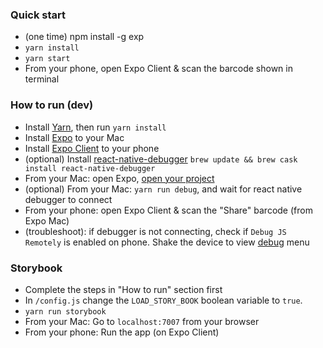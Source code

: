 ### Quick start
* (one time) npm install -g exp
* ```yarn install```
* ```yarn start```
* From your phone, open Expo Client & scan the barcode shown in terminal

### How to run (dev)
* Install [Yarn](https://yarnpkg.com/en/), then run ```yarn install```
* Install [Expo](https://docs.expo.io/versions/latest/introduction/installation.html) to your Mac
* Install [Expo Client](https://itunes.apple.com/us/app/expo-client/id982107779?mt=8) to your phone
* (optional) Install [react-native-debugger](https://github.com/jhen0409/react-native-debugger#options) ```brew update && brew cask install react-native-debugger```
* From your Mac: open Expo, [open your project](https://docs.expo.io/versions/latest/introduction/xde-tour.html)
* (optional) From your Mac: ```yarn run debug```, and wait for react native debugger to connect
* From your phone: open Expo Client & scan the "Share" barcode (from Expo Mac)
* (troubleshoot): if debugger is not connecting, check if ```Debug JS Remotely``` is enabled on phone. Shake the device to view [debug](https://docs.expo.io/versions/latest/guides/debugging.html) menu

### Storybook
* Complete the steps in "How to run" section first
* In ```/config.js``` change the ```LOAD_STORY_BOOK``` boolean variable to ```true```.
* ```yarn run storybook```
* From your Mac: Go to ```localhost:7007``` from your browser
* From your phone: Run the app (on Expo Client)
